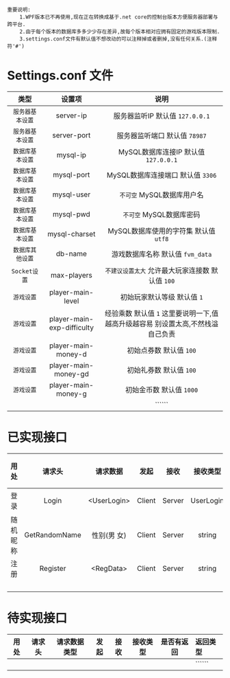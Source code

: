 ```
重要说明:
    1.WPF版本已不再使用,现在正在转换成基于.net core的控制台版本方便服务器部署与跨平台.
    2.由于每个版本的数据库多多少少存在差异,故每个版本相对应拥有固定的游戏版本限制.
    3.settings.conf文件有默认值不想改动的可以注释掉或者删掉,没有任何关系.(注释符'#')
```

# Settings.conf 文件

| 类型 | 设置项 | 说明 |
| :----: | :----: | :----: |
| `服务器基本设置` | server-ip | 服务器监听IP 默认值 ```127.0.0.1``` |
| `服务器基本设置` | server-port | 服务器监听端口 默认值 ```78987``` |
| `数据库基本设置` | mysql-ip | MySQL数据库连接IP 默认值 ```127.0.0.1``` |
| `数据库基本设置` | mysql-port | MySQL数据库连接端口 默认值 ```3306``` |
| `数据库基本设置` | mysql-user | ```不可空``` MySQL数据库用户名 |
| `数据库基本设置` | mysql-pwd | ```不可空``` MySQL数据库密码 |
| `数据库基本设置` | mysql-charset | MySQL数据库使用的字符集 默认值 ```utf8``` |
| `数据库其他设置` | db-name | 游戏数据库名称 默认值 ```fvm_data``` |
| `Socket设置` | max-players | ```不建议设置太大``` 允许最大玩家连接数 默认值 ```100``` |
| `游戏设置` | player-main-level | 初始玩家默认等级 默认值 ```1``` |
| `游戏设置` | player-main-exp-difficulty | 经验乘数 默认值 ```1``` 这里要说明一下,值越高升级越容易 别设置太高,不然栈溢自己负责 |
| `游戏设置` | player-main-money-d | 初始点券数 默认值 ```100``` |
| `游戏设置` | player-main-money-gd | 初始礼券数 默认值 ```100``` |
| `游戏设置` | player-main-money-g | 初始金币数 默认值 ```1000``` |
|  |  | `````` |
# 已实现接口

| 用处 | 请求头 | 请求数据 | 发起 | 接收 | 接收类型 | 是否有返回 | 返回类型 |
| :----: | :----: | :----: | :----: | :----: | :----: | :----: | :---- |
| 登录 | Login | \<UserLogin> | Client | Server | UserLogin | True | ```(Text.Split(','))[0] 登录返回信息 [1] UserID``` |
| 随机昵称 | GetRandomName | 性别(男 女) | Client | Server | string | True | ```(Text)名字``` |
| 注册 | Register | \<RegData> | Client | Server | string | True | ```注册是否成功字符串``` |
|  |  |  |  |  |  |  | `````` |

# 待实现接口

| 用处 | 请求头 | 请求数据类型| 发起 | 接收 | 接收类型 | 是否有返回 | 返回类型 |
| :----: | :----: | :----: | :----: | :----: | :----: | :----: | :---- |
|  |  |  |  |  |  |  | `````` |